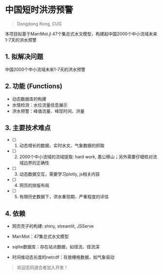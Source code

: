# 中国短时洪涝预警
> Dongdong Kong, CUG

本项目拟基于MarrMot.jl 47个集总式水文模型，构建起中国2000个中小流域未来1-7天的洪水预警

## 1. 拟解决问题

中国2000个中小流域未来1-7天的洪水预警

## 2. 功能 (Functions)
- 动态数据库的构建
- 水情检测：水位流量信息展示
- 洪水预警：峰值流量、峰现时间、洪量

## 3. 主要技术难点

 - [ ] 1. 动态增长的数据，实时水文、气象数据的抓取
 - [ ] 2. 2000个中小流域的流域提取: hard work, 愚公移山；另外需要仔细核对流域边界的正确性
 - [ ] 3. 动态数据交互，需要学习plotly, js相关内容
 - [ ] 4. 网页的排版布局
 - [ ] 5. 有限历史数据下，洪水重现期、严重程度的评估

## 4. 依赖

- 网页壳子的构建: shiny, streamlit, JSServe

- MarrMot：47集总式水文模型

- sqlite数据库：存在站点数据，如径流、径流深

- 时间维动态长度的netcdf：存放栅格数据，如气象驱动

> 欢迎志同道合者加入开发！
